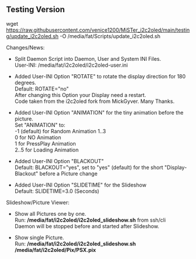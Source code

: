 ## Testing Version  
  
wget https://raw.githubusercontent.com/venice1200/MiSTer_i2c2oled/main/testing/update_i2c2oled.sh -O /media/fat/Scripts/update_i2c2oled.sh  
  
Changes/News:  
* Split Daemon Script into Daemon, User and System INI Files.  
  User-INI: /media/fat/i2c2oled/i2c2oled-user.ini  
  
* Added User-INI Option "ROTATE" to rotate the display direction for 180 degrees.  
  Default: ROTATE="no"  
  After changing this Option your Display need a restart.  
  Code taken from the i2c2oled fork from MickGyver. Many Thanks.  
  
* Added User-INI Option "ANIMATION" for the tiny animation before the picture.  
  Set "ANIMATION" to:  
  -1 (default) for Random Animation 1..3  
  0 for NO Animation  
  1 for PressPlay Animation  
  2..5 for Loading Animation  
  
* Added User-INI Option "BLACKOUT"  
  Default: BLACKOUT="yes", set to "yes" (default) for the short "Display-Blackout" before a Picture change  

* Added User-INI Option "SLIDETIME" for the Slideshow  
  Default: SLIDETIME=3.0 (Seconds)  
  
  
Slideshow/Picture Viewer:  
* Show all Pictures one by one.  
  Run: **/media/fat/i2c2oled/i2c2oled_slideshow.sh** from ssh/cli  
  Daemon will be stopped before and started after Slideshow.  
  
* Show single Picture.  
  Run: **/media/fat/i2c2oled/i2c2oled_slideshow.sh /media/fat/i2c2oled/Pix/PSX.pix**  
